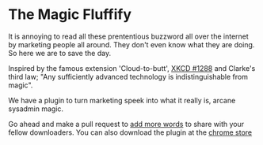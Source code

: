 The Magic Fluffify
==================

It is annoying to read all these prententious buzzword all over the internet by marketing people all around. They don't even know what they are doing. So here we are to save the day. 

Inspired by the famous extension 'Cloud-to-butt', [XKCD #1288](http://xkcd.com/1288/) and Clarke's third law; "Any sufficiently advanced technology is indistinguishable from magic".

We have a plugin to turn marketing speek into what it really is, arcane sysadmin magic.  

Go ahead and make a pull request to [add more words](https://github.com/serverdensity/Fluffify/tree/master/fluffify/data) to share with your fellow downloaders. You can also download the plugin at the [chrome store](https://chrome.google.com/webstore/detail/fluffify/aiifcleijeipadfhbgmcjapekknfkamg) 
